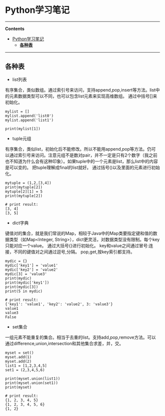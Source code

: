 
# Python学习笔记

--- 

**Contents**
<!-- TOC -->

- [Python学习笔记](#python学习笔记)
    - [**各种表**](#各种表)

<!-- /TOC -->

---

## **各种表**

- list列表

有序集合，类似数组。通过索引号来访问，支持append,pop,insert等方法。list中的元素数据类型可以不同，也可以包含list元素来实现高维数组。
通过中括号[]来初始化。
```
mylist = []
mylist.append('list0')
mylist.append('list1')

print(mylist[1])
```

- tuple元组

有序集合，类似list，初始化后不能修改。所以不能用append,pop等方法。仍可以通过索引号来访问。注意元组不是数对pair，并不一定是只有2个数字（我之前也不知道为什么会有这种印象）。如果tuple中的一个元素是list，那么list中的内容是可以变的。
把tuple理解成final的list就好。
通过括号()以及里面的元素进行初始化。
```
mytuple = (1,2,[3,4])
print(mytuple[2])
mytuple[2][1] = 5
print(mytuple[2])

# print result:
[3, 4]
[3, 5]
```

- dict字典

键值对的集合，就是我们常说的Map，相较于Java中的Map类要指定键和值的数据类型（如Map<Integer, String>），dict更灵活，对数据类型没有限制。每个key只能对应一个value。
通过大括号{}进行初始化。
key和value之间通过冒号:连接，不同的键值对之间通过逗号,分隔。
pop,get,按key索引都支持。
```
mydic = {}
mydic['key1'] = 'value1'
mydic['key2'] = 'value2'
mydic[3] = 'value3'
print(mydic)
print(mydic['key1'])
print(mydic[3])
print(5 in mydic)

# print result:
{'key1': 'value1', 'key2': 'value2', 3: 'value3'}
value1
value3
False
```

- set集合

一组元素不能重复的集合。相当于去重的list。支持add,pop,remove方法。可以通过difference,union,intersection和其他集合求差，并，交。

```
myset = set()
myset.add(1)
myset.add(2)
list1 = [1,2,3,4,5]
set1 = (2,3,4,5,6)

print(myset.union(list1))
print(myset.union(set1))
print(myset)

# print result:
{1, 2, 3, 4, 5}
{1, 2, 3, 4, 5, 6}
{1, 2}

```


